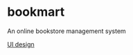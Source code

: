 # bookmart

An online bookstore management system 

[UI design](https://www.figma.com/file/pH4ODFRmoLXjDdLpC1fjkx/bookmart?node-id=1%3A4)
